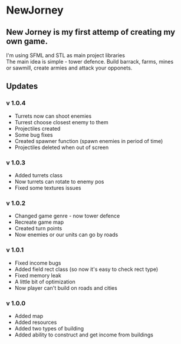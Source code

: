 # NewJorney

## New Jorney is my first attemp of creating  my own game.  
I'm using SFML and STL as main project libraries  
The main idea is simple - tower defence. Build barrack, farms, mines  
or sawmill, create armies and attack your opponets.

## Updates  
### v 1.0.4
- Turrets now can shoot enemies
- Turrest choose closest enemy to them
- Projectiles created
- Some bug fixes
- Created spawner function (spawn enemies in period of time)
- Projectiles deleted when out of screen

### v 1.0.3
- Added turrets class
- Now turrets can rotate to enemy pos
- Fixed some textures issues

### v 1.0.2
- Changed game genre - now tower defence
- Recreate game map
- Created turn points
- Now enemies or our units can go by roads

### v 1.0.1
- Fixed income bugs
- Added field rect class (so now it's easy to check rect type)
- Fixed memory leak
- A little bit of optimization
- Now player can't build on roads and cities

### v 1.0.0
- Added map
- Added resources
- Added two types of building
- Added ability to construct and get income from buildings  